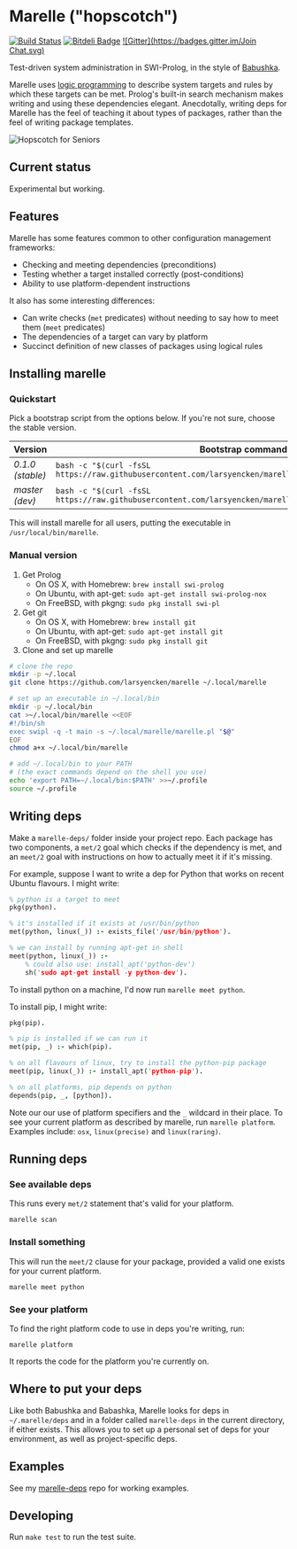 # Marelle ("hopscotch")

[![Build Status](https://travis-ci.org/larsyencken/marelle.png)](https://travis-ci.org/larsyencken/marelle) [![Bitdeli Badge](https://d2weczhvl823v0.cloudfront.net/larsyencken/marelle/trend.png)](https://bitdeli.com/free "Bitdeli Badge") [![Gitter](https://badges.gitter.im/Join Chat.svg)](https://gitter.im/larsyencken/marelle)


Test-driven system administration in SWI-Prolog, in the style of [Babushka](https://github.com/benhoskings/babushka).

Marelle uses [logic programming](https://en.wikipedia.org/wiki/Logic_programming) to describe system targets and rules by which these targets can be met. Prolog's built-in search mechanism makes writing and using these dependencies elegant. Anecdotally, writing deps for Marelle has the feel of teaching it about types of packages, rather than the feel of writing package templates.

![Hopscotch for Seniors](https://raw.github.com/wiki/larsyencken/marelle/img/HopscotchForSeniors.jpg)

## Current status

Experimental but working.

## Features

Marelle has some features common to other configuration management frameworks:

- Checking and meeting dependencies (preconditions)
- Testing whether a target installed correctly (post-conditions)
- Ability to use platform-dependent instructions

It also has some interesting differences:

- Can write checks (`met` predicates) without needing to say how to meet them (`meet` predicates)
- The dependencies of a target can vary by platform
- Succinct definition of new classes of packages using logical rules

## Installing marelle

### Quickstart

Pick a bootstrap script from the options below. If you're not sure, choose the stable version.

Version | Bootstrap command
------- | -----------------
_0.1.0 (stable)_ | `bash -c "$(curl -fsSL https://raw.githubusercontent.com/larsyencken/marelle/versions/0.1.0/bootstrap.sh)"`
_master (dev)_ | `bash -c "$(curl -fsSL https://raw.githubusercontent.com/larsyencken/marelle/master/bootstrap.sh)"`

This will install marelle for all users, putting the executable in `/usr/local/bin/marelle`.

### Manual version

1. Get Prolog
    - On OS X, with Homebrew: `brew install swi-prolog`
    - On Ubuntu, with apt-get: `sudo apt-get install swi-prolog-nox`
    - On FreeBSD, with pkgng: `sudo pkg install swi-pl`
2. Get git
    - On OS X, with Homebrew: `brew install git`
    - On Ubuntu, with apt-get: `sudo apt-get install git`
    - On FreeBSD, with pkgng: `sudo pkg install git`
3. Clone and set up marelle

```bash
# clone the repo
mkdir -p ~/.local
git clone https://github.com/larsyencken/marelle ~/.local/marelle

# set up an executable in ~/.local/bin
mkdir -p ~/.local/bin
cat >~/.local/bin/marelle <<EOF
#!/bin/sh
exec swipl -q -t main -s ~/.local/marelle/marelle.pl "$@"
EOF
chmod a+x ~/.local/bin/marelle

# add ~/.local/bin to your PATH
# (the exact commands depend on the shell you use)
echo 'export PATH=~/.local/bin:$PATH' >>~/.profile
source ~/.profile
```

## Writing deps

Make a `marelle-deps/` folder inside your project repo. Each package has two components, a `met/2` goal which checks if the dependency is met, and an `meet/2` goal with instructions on how to actually meet it if it's missing.

For example, suppose I want to write a dep for Python that works on recent Ubuntu flavours. I might write:

```prolog
% python is a target to meet
pkg(python).

% it's installed if it exists at /usr/bin/python
met(python, linux(_)) :- exists_file('/usr/bin/python').

% we can install by running apt-get in shell
meet(python, linux(_)) :-
    % could also use: install_apt('python-dev')
    sh('sudo apt-get install -y python-dev').
```

To install python on a machine, I'd now run `marelle meet python`.

To install pip, I might write:

```prolog
pkg(pip).

% pip is installed if we can run it
met(pip, _) :- which(pip).

% on all flavours of linux, try to install the python-pip package
meet(pip, linux(_)) :- install_apt('python-pip').

% on all platforms, pip depends on python
depends(pip, _, [python]).
```
Note our our use of platform specifiers and the `_` wildcard in their place. To see your current platform as described by marelle, run `marelle platform`. Examples include: `osx`, `linux(precise)` and `linux(raring)`.

## Running deps

### See available deps

This runs every `met/2` statement that's valid for your platform.

`marelle scan`

### Install something

This will run the `meet/2` clause for your package, provided a valid one exists for your current platform.

`marelle meet python`

### See your platform

To find the right platform code to use in deps you're writing, run:

`marelle platform`

It reports the code for the platform you're currently on.

## Where to put your deps

Like both Babushka and Babashka, Marelle looks for deps in `~/.marelle/deps` and in a folder called `marelle-deps` in the current directory, if either exists. This allows you to set up a personal set of deps for your environment, as well as project-specific deps.

## Examples

See my [marelle-deps](https://github.com/larsyencken/marelle-deps) repo for working examples.

## Developing

Run `make test` to run the test suite.
